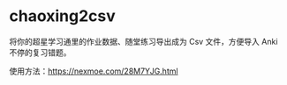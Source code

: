 # chaoxing2csv
将你的超星学习通里的作业数据、随堂练习导出成为 Csv 文件，方便导入 Anki 不停的复习错题。

使用方法：https://nexmoe.com/28M7YJG.html
